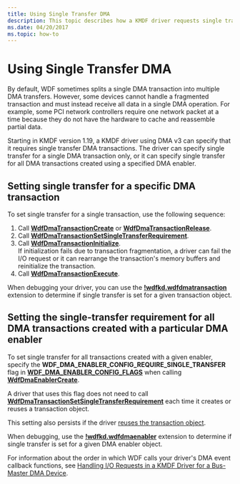```yaml
---
title: Using Single Transfer DMA
description: This topic describes how a KMDF driver requests single transfer DMA.
ms.date: 04/20/2017
ms.topic: how-to
---
```


# Using Single Transfer DMA

By default, WDF sometimes splits a single DMA transaction into multiple DMA transfers. However, some devices cannot handle a fragmented transaction and must instead receive all data in a single DMA operation.  For example, some PCI network controllers require one network packet at a time because they do not have the hardware to cache and reassemble partial data.

Starting in KMDF version 1.19, a KMDF driver using DMA v3 can specify that it requires single transfer DMA transactions.  The driver can specify single transfer for a single DMA transaction only, or it can specify single transfer for all DMA transactions created using a specified DMA enabler.  

## Setting single transfer for a specific DMA transaction

To set single transfer for a single transaction, use the following sequence:

1. Call [**WdfDmaTransactionCreate**](/windows-hardware/drivers/ddi/wdfdmatransaction/nf-wdfdmatransaction-wdfdmatransactioncreate) or [**WdfDmaTransactionRelease**](/windows-hardware/drivers/ddi/wdfdmatransaction/nf-wdfdmatransaction-wdfdmatransactionrelease).
2. Call [**WdfDmaTransactionSetSingleTransferRequirement**](/windows-hardware/drivers/ddi/wdfdmatransaction/nf-wdfdmatransaction-wdfdmatransactionsetsingletransferrequirement).
3. Call [**WdfDmaTransactionInitialize**](/windows-hardware/drivers/ddi/wdfdmatransaction/nf-wdfdmatransaction-wdfdmatransactioninitialize).  
    If initialization fails due to transaction fragmentation, a driver can fail the I/O request or it can rearrange the transaction's memory buffers and reinitialize the transaction.
4. Call [**WdfDmaTransactionExecute**](/windows-hardware/drivers/ddi/wdfdmatransaction/nf-wdfdmatransaction-wdfdmatransactionexecute).

When debugging your driver, you can use the [**!wdfkd.wdfdmatransaction**](../debuggercmds/-wdfkd-wdfdmatransaction.md) extension to determine if single transfer is set for a given transaction object.

## Setting the single-transfer requirement for all DMA transactions created with a particular DMA enabler

To set single transfer for all transactions created with a given enabler, specify the **WDF_DMA_ENABLER_CONFIG_REQUIRE_SINGLE_TRANSFER** flag in [**WDF_DMA_ENABLER_CONFIG_FLAGS**](/windows-hardware/drivers/ddi/wdfdmaenabler/ne-wdfdmaenabler-_wdf_dma_enabler_config_flags) when calling [**WdfDmaEnablerCreate**](/previous-versions/jj619276(v=technet.10)).  

A driver that uses this flag does not need to call [**WdfDmaTransactionSetSingleTransferRequirement**](/windows-hardware/drivers/ddi/wdfdmatransaction/nf-wdfdmatransaction-wdfdmatransactionsetsingletransferrequirement) each time it creates or reuses a transaction object.

This setting also persists if the driver [reuses the transaction object](reusing-dma-transaction-objects.md).

When debugging, use the [**!wdfkd.wdfdmaenabler**](../debuggercmds/-wdfkd-wdfdmaenabler.md) extension to determine if single transfer is set for a given DMA enabler object.

For information about the order in which WDF calls your driver's DMA event callback functions, see [Handling I/O Requests in a KMDF Driver for a Bus-Master DMA Device](handling-i-o-requests-in-a-kmdf-driver-for-a-bus-master-dma-device.md).
